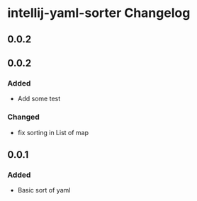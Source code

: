 <!-- Keep a Changelog guide -> https://keepachangelog.com -->

# intellij-yaml-sorter Changelog

## 0.0.2

## 0.0.2 
### Added
- Add some test
### Changed
- fix sorting in List of map
## 0.0.1
### Added
- Basic sort of yaml
